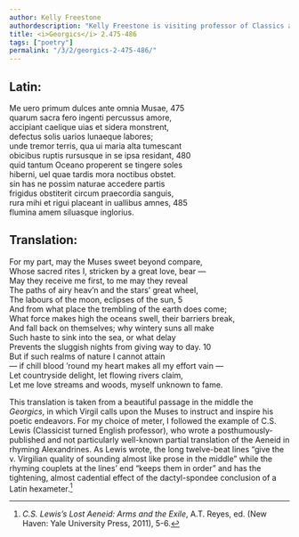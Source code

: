 ```yaml
---
author: Kelly Freestone
authordescription: "Kelly Freestone is visiting professor of Classics at Patrick Henry College."
title: <i>Georgics</i> 2.475-486
tags: ["poetry"]
permalink: "/3/2/georgics-2-475-486/"
---
```


## Latin:
Me uero primum dulces ante omnia Musae, 475<br>
quarum sacra fero ingenti percussus amore,<br>
accipiant caelique uias et sidera monstrent,<br>
defectus solis uarios lunaeque labores;<br>
unde tremor terris, qua ui maria alta tumescant<br>
obicibus ruptis rursusque in se ipsa residant, 480<br>
quid tantum Oceano properent se tingere soles<br>
hiberni, uel quae tardis mora noctibus obstet.<br>
sin has ne possim naturae accedere partis<br>
frigidus obstiterit circum praecordia sanguis,<br>
rura mihi et rigui placeant in uallibus amnes, 485<br>
flumina amem siluasque inglorius.<br>

## Translation:
For my part, may the Muses sweet beyond compare,<br>
Whose sacred rites I, stricken by a great love, bear —<br>
May they receive me first, to me may they reveal<br>
The paths of airy heav’n and the stars’ great wheel,<br>
The labours of the moon, eclipses of the sun, 5<br>
And from what place the trembling of the earth does come;<br>
What force makes high the oceans swell, their barriers break,<br>
And fall back on themselves; why wintery suns all make<br>
Such haste to sink into the sea, or what delay<br>
Prevents the sluggish nights from giving way to day. 10<br>
But if such realms of nature I cannot attain<br>
— if chill blood ’round my heart makes all my effort vain —<br>
Let countryside delight, let flowing rivers claim,<br>
Let me love streams and woods, myself unknown to fame.<br>

This translation is taken from a beautiful passage in the middle the
*Georgics*, in which Virgil calls upon the Muses to instruct and inspire
his poetic endeavors. For my choice of meter, I followed the example of
C.S. Lewis (Classicist turned English professor), who wrote a
posthumously-published and not particularly well-known partial
translation of the Aeneid in rhyming Alexandrines. As Lewis wrote, the
long twelve-beat lines “give the v. Virgilian quality of sounding almost
like prose in the middle” while the rhyming couplets at the lines’ end
“keeps them in order” and has the tightening, almost cadential effect of
the dactyl-spondee conclusion of a Latin hexameter.[^1]

[^1]: *C.S. Lewis’s Lost Aeneid: Arms and the Exile*, A.T. Reyes, ed. (New Haven: Yale
University Press, 2011), 5-6.